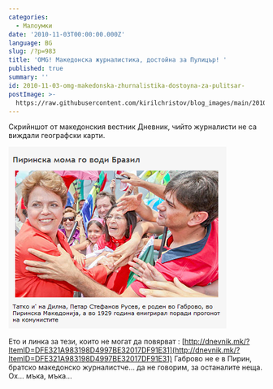 ```yaml
---
categories:
  - Малоумки
date: '2010-11-03T00:00:00.000Z'
language: BG
slug: /?p=983
title: 'OMG! Македонска журналистика, достойна за Пулицър! '
published: true
summary: ''
id: 2010-11-03-omg-makedonska-zhurnalistika-dostoyna-za-pulitsar-
postImage: >-
  https://raw.githubusercontent.com/kirilchristov/blog_images/main/2010/11/Dnevnikmk.png
---
```


Скрийншот от македонския вестник Дневник, чийто журналисти не са виждали географски карти.

![Дневник - Македония](https://raw.githubusercontent.com/kirilchristov/blog_images/main/2010/11/Dnevnikmk.png)


Ето и линка за тези, които не могат да повярват : [http://dnevnik.mk/?ItemID=DFE321A983198D4997BE32017DF91E31](http://dnevnik.mk/?ItemID=DFE321A983198D4997BE32017DF91E31) Габрово не е в Пирин, братско македонско журналистче... да не говорим, за останалите неща. Ох... мъка, мъка...
